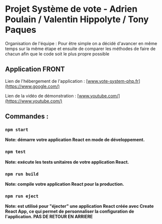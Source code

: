 # Projet Système de vote - Adrien Poulain / Valentin Hippolyte / Tony Paques

Organisation de l'équipe : Pour être simple on a décidé d'avancer en même temps sur la même étape et ensuite de comparer les méthodes de faire de chacun afin que le code soit le plus propre possible

## Application FRONT 

Lien de l'hébergement de l'application : [www.vote-system-php.fr](https://www.google.com/)

Lien de la vidéo de démonstration : [www.youtube.com/](https://www.youtube.com/)

## Commandes :

### `npm start`
**Note: démarre votre application React en mode de développement.**

### `npm test`
**Note: exécute les tests unitaires de votre application React.**

### `npm run build`
**Note: compile votre application React pour la production.**

### `npm run eject`
**Note: est utilisé pour "éjecter" une application React créée avec Create React App, ce qui permet de personnaliser la configuration de l'application. PAS DE RETOUR EN ARRIERE**